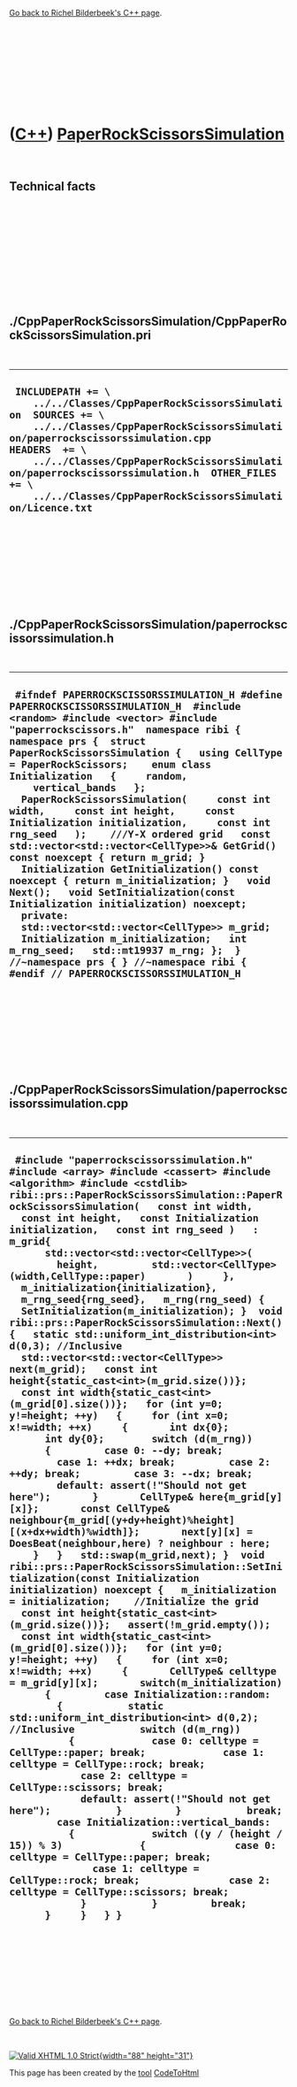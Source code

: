 

[Go back to Richel Bilderbeek's C++ page](Cpp.htm).

 

 

 

 

 

([C++](Cpp.htm)) [PaperRockScissorsSimulation](CppPaperRockScissorsSimulation.htm)
==================================================================================

 

Technical facts
---------------

 

 

 

 

 

 

./CppPaperRockScissorsSimulation/CppPaperRockScissorsSimulation.pri
-------------------------------------------------------------------

 

  --------------------------------------------------------------------------------------------------------------------------------------------------------------------------------------------------------------------------------------------------------------------------------------------------------------------------------------------------
  ` INCLUDEPATH += \     ../../Classes/CppPaperRockScissorsSimulation  SOURCES += \     ../../Classes/CppPaperRockScissorsSimulation/paperrockscissorssimulation.cpp  HEADERS  += \     ../../Classes/CppPaperRockScissorsSimulation/paperrockscissorssimulation.h  OTHER_FILES += \     ../../Classes/CppPaperRockScissorsSimulation/Licence.txt`
  --------------------------------------------------------------------------------------------------------------------------------------------------------------------------------------------------------------------------------------------------------------------------------------------------------------------------------------------------

 

 

 

 

 

./CppPaperRockScissorsSimulation/paperrockscissorssimulation.h
--------------------------------------------------------------

 

  -----------------------------------------------------------------------------------------------------------------------------------------------------------------------------------------------------------------------------------------------------------------------------------------------------------------------------------------------------------------------------------------------------------------------------------------------------------------------------------------------------------------------------------------------------------------------------------------------------------------------------------------------------------------------------------------------------------------------------------------------------------------------------------------------------------------------------------------------------------------------------------------------------------------------------------------------------------------------------------------------------------
  ` #ifndef PAPERROCKSCISSORSSIMULATION_H #define PAPERROCKSCISSORSSIMULATION_H  #include <random> #include <vector> #include "paperrockscissors.h"  namespace ribi { namespace prs {  struct PaperRockScissorsSimulation {   using CellType = PaperRockScissors;    enum class Initialization   {     random,     vertical_bands   };    PaperRockScissorsSimulation(     const int width,     const int height,     const Initialization initialization,     const int rng_seed   );    ///Y-X ordered grid   const std::vector<std::vector<CellType>>& GetGrid() const noexcept { return m_grid; }   Initialization GetInitialization() const noexcept { return m_initialization; }   void Next();   void SetInitialization(const Initialization initialization) noexcept;    private:    std::vector<std::vector<CellType>> m_grid;   Initialization m_initialization;   int m_rng_seed;   std::mt19937 m_rng; };  } //~namespace prs { } //~namespace ribi {  #endif // PAPERROCKSCISSORSSIMULATION_H`
  -----------------------------------------------------------------------------------------------------------------------------------------------------------------------------------------------------------------------------------------------------------------------------------------------------------------------------------------------------------------------------------------------------------------------------------------------------------------------------------------------------------------------------------------------------------------------------------------------------------------------------------------------------------------------------------------------------------------------------------------------------------------------------------------------------------------------------------------------------------------------------------------------------------------------------------------------------------------------------------------------------------

 

 

 

 

 

./CppPaperRockScissorsSimulation/paperrockscissorssimulation.cpp
----------------------------------------------------------------

 

  --------------------------------------------------------------------------------------------------------------------------------------------------------------------------------------------------------------------------------------------------------------------------------------------------------------------------------------------------------------------------------------------------------------------------------------------------------------------------------------------------------------------------------------------------------------------------------------------------------------------------------------------------------------------------------------------------------------------------------------------------------------------------------------------------------------------------------------------------------------------------------------------------------------------------------------------------------------------------------------------------------------------------------------------------------------------------------------------------------------------------------------------------------------------------------------------------------------------------------------------------------------------------------------------------------------------------------------------------------------------------------------------------------------------------------------------------------------------------------------------------------------------------------------------------------------------------------------------------------------------------------------------------------------------------------------------------------------------------------------------------------------------------------------------------------------------------------------------------------------------------------------------------------------------------------------------------------------------------------------------------------------------------------------------------------------------------------------------------------------------------------------------------------------------------------------------------------------------------------------------------------------------------------------------------------------------------------------------------------------------------------------------------------------------------------------------------------------------------------------------------------------------------------------------------------------------------------------------------------------------------------------------------------------------------------------------------------
  ` #include "paperrockscissorssimulation.h"  #include <array> #include <cassert> #include <algorithm> #include <cstdlib>   ribi::prs::PaperRockScissorsSimulation::PaperRockScissorsSimulation(   const int width,   const int height,   const Initialization initialization,   const int rng_seed )   : m_grid{       std::vector<std::vector<CellType>>(         height,         std::vector<CellType>(width,CellType::paper)       )     },   m_initialization{initialization},   m_rng_seed{rng_seed},   m_rng(rng_seed) {   SetInitialization(m_initialization); }  void ribi::prs::PaperRockScissorsSimulation::Next() {   static std::uniform_int_distribution<int> d(0,3); //Inclusive    std::vector<std::vector<CellType>> next(m_grid);   const int height{static_cast<int>(m_grid.size())};   const int width{static_cast<int>(m_grid[0].size())};   for (int y=0; y!=height; ++y)   {     for (int x=0; x!=width; ++x)     {       int dx{0};       int dy{0};        switch (d(m_rng))       {         case 0: --dy; break;         case 1: ++dx; break;         case 2: ++dy; break;         case 3: --dx; break;         default: assert(!"Should not get here");       }       CellType& here{m_grid[y][x]};       const CellType& neighbour{m_grid[(y+dy+height)%height][(x+dx+width)%width]};       next[y][x] = DoesBeat(neighbour,here) ? neighbour : here;     }   }   std::swap(m_grid,next); }  void ribi::prs::PaperRockScissorsSimulation::SetInitialization(const Initialization initialization) noexcept {   m_initialization = initialization;    //Initialize the grid   const int height{static_cast<int>(m_grid.size())};   assert(!m_grid.empty());   const int width{static_cast<int>(m_grid[0].size())};   for (int y=0; y!=height; ++y)   {     for (int x=0; x!=width; ++x)     {       CellType& celltype = m_grid[y][x];       switch(m_initialization)       {         case Initialization::random:         {           static std::uniform_int_distribution<int> d(0,2); //Inclusive           switch (d(m_rng))           {             case 0: celltype = CellType::paper; break;             case 1: celltype = CellType::rock; break;             case 2: celltype = CellType::scissors; break;             default: assert(!"Should not get here");           }         }           break;         case Initialization::vertical_bands:           {             switch ((y / (height / 15)) % 3)             {               case 0: celltype = CellType::paper; break;               case 1: celltype = CellType::rock; break;               case 2: celltype = CellType::scissors; break;             }           }         break;       }     }   } }`
  --------------------------------------------------------------------------------------------------------------------------------------------------------------------------------------------------------------------------------------------------------------------------------------------------------------------------------------------------------------------------------------------------------------------------------------------------------------------------------------------------------------------------------------------------------------------------------------------------------------------------------------------------------------------------------------------------------------------------------------------------------------------------------------------------------------------------------------------------------------------------------------------------------------------------------------------------------------------------------------------------------------------------------------------------------------------------------------------------------------------------------------------------------------------------------------------------------------------------------------------------------------------------------------------------------------------------------------------------------------------------------------------------------------------------------------------------------------------------------------------------------------------------------------------------------------------------------------------------------------------------------------------------------------------------------------------------------------------------------------------------------------------------------------------------------------------------------------------------------------------------------------------------------------------------------------------------------------------------------------------------------------------------------------------------------------------------------------------------------------------------------------------------------------------------------------------------------------------------------------------------------------------------------------------------------------------------------------------------------------------------------------------------------------------------------------------------------------------------------------------------------------------------------------------------------------------------------------------------------------------------------------------------------------------------------------------------------

 

 

 

 

 

[Go back to Richel Bilderbeek's C++ page](Cpp.htm).



 

[![Valid XHTML 1.0 Strict](valid-xhtml10.png){width="88"
height="31"}](http://validator.w3.org/check?uri=referer)

This page has been created by the [tool](Tools.htm)
[CodeToHtml](ToolCodeToHtml.htm)
